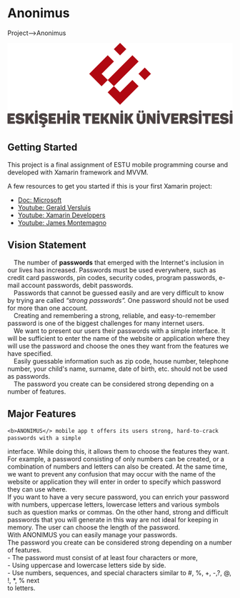 # Anonimus

Project-->Anonimus

![Logo of ESTU](https://github.com/BatuhanSert/HerkesIcinSanat/blob/main/eskisehir-teknik-universitesi-logo-768x288.png)


## Getting Started

This project is a final assignment of ESTU mobile programming course and developed with Xamarin framework and MVVM.

A few resources to get you started if this is your first Xamarin project:

- [Doc: Microsoft](https://docs.microsoft.com/tr-tr/xamarin/get-started/what-is-xamarin)
- [Youtube: Gerald Versluis](https://www.youtube.com/c/GeraldVersluis)
- [Youtube: Xamarin Developers](https://www.youtube.com/c/XamarinDevelopers)
- [Youtube: James Montemagno](https://www.youtube.com/c/JamesMontemagno)

## Vision Statement

&emsp;The number of <b>passwords</b> that emerged with the Internet's inclusion in our lives has increased.
Passwords must be used everywhere, such as credit card passwords, pin codes, security codes,
program passwords, e-mail account passwords, debit passwords.<br />
&emsp;Passwords that cannot be guessed easily and are very difficult to know by trying are called
<i>“strong passwords”.</i> One password should not be used for more than one account.<br />
&emsp;Creating and remembering a strong, reliable, and easy-to-remember password is one of the
biggest challenges for many internet users.<br />
&emsp;We want to present our users their passwords with a simple interface. It will be sufficient to
enter the name of the website or application where they will use the password and choose the
ones they want from the features we have specified.<br />
&emsp;Easily guessable information such as zip code, house number, telephone number, your child's
name, surname, date of birth, etc. should not be used as passwords.<br />
&emsp;The password you create can be considered strong depending on a number of features.<br />

## Major Features
	<b>ANONIMUS</> mobile app t offers its users strong, hard-to-crack passwords with a simple
interface. While doing this, it allows them to choose the features they want. For example, a
password consisting of only numbers can be created, or a combination of numbers and letters
can also be created. At the same time, we want to prevent any confusion that may occur with
the name of the website or application they will enter in order to specify which password they
can use where.<br />
	If you want to have a very secure password, you can enrich your password with numbers,
uppercase letters, lowercase letters and various symbols such as question marks or commas.
On the other hand, strong and difficult passwords that you will generate in this way are not
ideal for keeping in memory. The user can choose the length of the password.<br />
	With ANONIMUS you can easily manage your passwords.<br />
	The password you create can be considered strong depending on a number of features.<br />
	- The password must consist of at least four characters or more,<br />
	- Using uppercase and lowercase letters side by side.<br />
	- Use numbers, sequences, and special characters similar to #, %, +, -,?, @, !, *, % next <br />
	  to letters.<br />